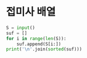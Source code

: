 # 접미사 배열

```python
S = input()
suf = []
for i in range(len(S)):
    suf.append(S[i:])
print('\n'.join(sorted(suf)))
```

